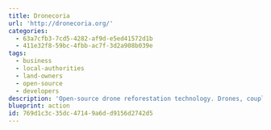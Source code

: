 ```yaml
---
title: Dronecoria
url: 'http://dronecoria.org/'
categories:
  - 63a7cfb3-7cd5-4282-af9d-e5ed41572d1b
  - 411e32f8-59bc-4fbb-ac7f-3d2a908b039e
tags:
  - business
  - local-authorities
  - land-owners
  - open-source
  - developers
description: 'Open-source drone reforestation technology. Drones, coupled with native coated seeds, can transform the efficiency with which we restore ecosystems.'
blueprint: action
id: 769d1c3c-35dc-4714-9a6d-d9156d2742d5
---
```

